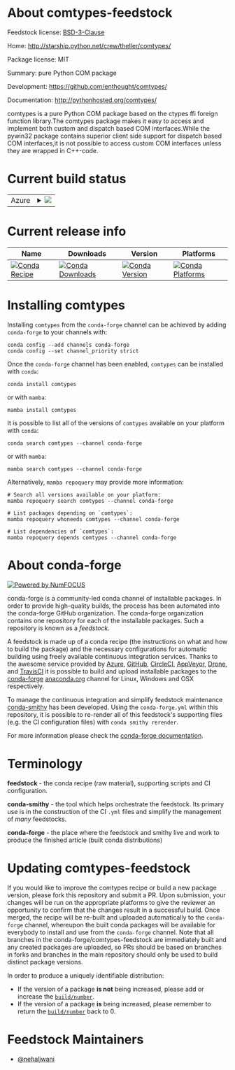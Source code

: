 About comtypes-feedstock
========================

Feedstock license: [BSD-3-Clause](https://github.com/conda-forge/comtypes-feedstock/blob/main/LICENSE.txt)

Home: http://starship.python.net/crew/theller/comtypes/

Package license: MIT

Summary: pure Python COM package

Development: https://github.com/enthought/comtypes/

Documentation: http://pythonhosted.org/comtypes/

comtypes is a pure Python COM package based on the ctypes ffi foreign
function library.The comtypes package makes it easy to access and implement
both custom and dispatch based COM interfaces.While the pywin32 package
contains superior client side support for dispatch based COM interfaces,it is
not possible to access custom COM interfaces unless they are wrapped in
C++-code.


Current build status
====================


<table>
    
  <tr>
    <td>Azure</td>
    <td>
      <details>
        <summary>
          <a href="https://dev.azure.com/conda-forge/feedstock-builds/_build/latest?definitionId=172&branchName=main">
            <img src="https://dev.azure.com/conda-forge/feedstock-builds/_apis/build/status/comtypes-feedstock?branchName=main">
          </a>
        </summary>
        <table>
          <thead><tr><th>Variant</th><th>Status</th></tr></thead>
          <tbody><tr>
              <td>win_64_python3.10.____cpython</td>
              <td>
                <a href="https://dev.azure.com/conda-forge/feedstock-builds/_build/latest?definitionId=172&branchName=main">
                  <img src="https://dev.azure.com/conda-forge/feedstock-builds/_apis/build/status/comtypes-feedstock?branchName=main&jobName=win&configuration=win%20win_64_python3.10.____cpython" alt="variant">
                </a>
              </td>
            </tr><tr>
              <td>win_64_python3.11.____cpython</td>
              <td>
                <a href="https://dev.azure.com/conda-forge/feedstock-builds/_build/latest?definitionId=172&branchName=main">
                  <img src="https://dev.azure.com/conda-forge/feedstock-builds/_apis/build/status/comtypes-feedstock?branchName=main&jobName=win&configuration=win%20win_64_python3.11.____cpython" alt="variant">
                </a>
              </td>
            </tr><tr>
              <td>win_64_python3.12.____cpython</td>
              <td>
                <a href="https://dev.azure.com/conda-forge/feedstock-builds/_build/latest?definitionId=172&branchName=main">
                  <img src="https://dev.azure.com/conda-forge/feedstock-builds/_apis/build/status/comtypes-feedstock?branchName=main&jobName=win&configuration=win%20win_64_python3.12.____cpython" alt="variant">
                </a>
              </td>
            </tr><tr>
              <td>win_64_python3.13.____cp313</td>
              <td>
                <a href="https://dev.azure.com/conda-forge/feedstock-builds/_build/latest?definitionId=172&branchName=main">
                  <img src="https://dev.azure.com/conda-forge/feedstock-builds/_apis/build/status/comtypes-feedstock?branchName=main&jobName=win&configuration=win%20win_64_python3.13.____cp313" alt="variant">
                </a>
              </td>
            </tr><tr>
              <td>win_64_python3.9.____cpython</td>
              <td>
                <a href="https://dev.azure.com/conda-forge/feedstock-builds/_build/latest?definitionId=172&branchName=main">
                  <img src="https://dev.azure.com/conda-forge/feedstock-builds/_apis/build/status/comtypes-feedstock?branchName=main&jobName=win&configuration=win%20win_64_python3.9.____cpython" alt="variant">
                </a>
              </td>
            </tr>
          </tbody>
        </table>
      </details>
    </td>
  </tr>
</table>

Current release info
====================

| Name | Downloads | Version | Platforms |
| --- | --- | --- | --- |
| [![Conda Recipe](https://img.shields.io/badge/recipe-comtypes-green.svg)](https://anaconda.org/conda-forge/comtypes) | [![Conda Downloads](https://img.shields.io/conda/dn/conda-forge/comtypes.svg)](https://anaconda.org/conda-forge/comtypes) | [![Conda Version](https://img.shields.io/conda/vn/conda-forge/comtypes.svg)](https://anaconda.org/conda-forge/comtypes) | [![Conda Platforms](https://img.shields.io/conda/pn/conda-forge/comtypes.svg)](https://anaconda.org/conda-forge/comtypes) |

Installing comtypes
===================

Installing `comtypes` from the `conda-forge` channel can be achieved by adding `conda-forge` to your channels with:

```
conda config --add channels conda-forge
conda config --set channel_priority strict
```

Once the `conda-forge` channel has been enabled, `comtypes` can be installed with `conda`:

```
conda install comtypes
```

or with `mamba`:

```
mamba install comtypes
```

It is possible to list all of the versions of `comtypes` available on your platform with `conda`:

```
conda search comtypes --channel conda-forge
```

or with `mamba`:

```
mamba search comtypes --channel conda-forge
```

Alternatively, `mamba repoquery` may provide more information:

```
# Search all versions available on your platform:
mamba repoquery search comtypes --channel conda-forge

# List packages depending on `comtypes`:
mamba repoquery whoneeds comtypes --channel conda-forge

# List dependencies of `comtypes`:
mamba repoquery depends comtypes --channel conda-forge
```


About conda-forge
=================

[![Powered by
NumFOCUS](https://img.shields.io/badge/powered%20by-NumFOCUS-orange.svg?style=flat&colorA=E1523D&colorB=007D8A)](https://numfocus.org)

conda-forge is a community-led conda channel of installable packages.
In order to provide high-quality builds, the process has been automated into the
conda-forge GitHub organization. The conda-forge organization contains one repository
for each of the installable packages. Such a repository is known as a *feedstock*.

A feedstock is made up of a conda recipe (the instructions on what and how to build
the package) and the necessary configurations for automatic building using freely
available continuous integration services. Thanks to the awesome service provided by
[Azure](https://azure.microsoft.com/en-us/services/devops/), [GitHub](https://github.com/),
[CircleCI](https://circleci.com/), [AppVeyor](https://www.appveyor.com/),
[Drone](https://cloud.drone.io/welcome), and [TravisCI](https://travis-ci.com/)
it is possible to build and upload installable packages to the
[conda-forge](https://anaconda.org/conda-forge) [anaconda.org](https://anaconda.org/)
channel for Linux, Windows and OSX respectively.

To manage the continuous integration and simplify feedstock maintenance
[conda-smithy](https://github.com/conda-forge/conda-smithy) has been developed.
Using the ``conda-forge.yml`` within this repository, it is possible to re-render all of
this feedstock's supporting files (e.g. the CI configuration files) with ``conda smithy rerender``.

For more information please check the [conda-forge documentation](https://conda-forge.org/docs/).

Terminology
===========

**feedstock** - the conda recipe (raw material), supporting scripts and CI configuration.

**conda-smithy** - the tool which helps orchestrate the feedstock.
                   Its primary use is in the construction of the CI ``.yml`` files
                   and simplify the management of *many* feedstocks.

**conda-forge** - the place where the feedstock and smithy live and work to
                  produce the finished article (built conda distributions)


Updating comtypes-feedstock
===========================

If you would like to improve the comtypes recipe or build a new
package version, please fork this repository and submit a PR. Upon submission,
your changes will be run on the appropriate platforms to give the reviewer an
opportunity to confirm that the changes result in a successful build. Once
merged, the recipe will be re-built and uploaded automatically to the
`conda-forge` channel, whereupon the built conda packages will be available for
everybody to install and use from the `conda-forge` channel.
Note that all branches in the conda-forge/comtypes-feedstock are
immediately built and any created packages are uploaded, so PRs should be based
on branches in forks and branches in the main repository should only be used to
build distinct package versions.

In order to produce a uniquely identifiable distribution:
 * If the version of a package **is not** being increased, please add or increase
   the [``build/number``](https://docs.conda.io/projects/conda-build/en/latest/resources/define-metadata.html#build-number-and-string).
 * If the version of a package **is** being increased, please remember to return
   the [``build/number``](https://docs.conda.io/projects/conda-build/en/latest/resources/define-metadata.html#build-number-and-string)
   back to 0.

Feedstock Maintainers
=====================

* [@nehaljwani](https://github.com/nehaljwani/)

